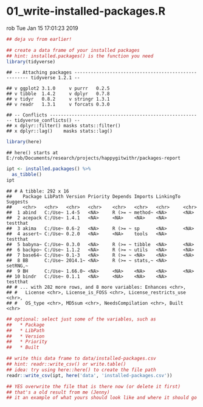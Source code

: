 01\_write-installed-packages.R
================
rob
Tue Jan 15 17:01:23 2019

``` r
## deja vu from earlier!

## create a data frame of your installed packages
## hint: installed.packages() is the function you need
library(tidyverse)
```

    ## -- Attaching packages ----------------------------------------------------- tidyverse 1.2.1 --

    ## v ggplot2 3.1.0     v purrr   0.2.5
    ## v tibble  1.4.2     v dplyr   0.7.8
    ## v tidyr   0.8.2     v stringr 1.3.1
    ## v readr   1.3.1     v forcats 0.3.0

    ## -- Conflicts -------------------------------------------------------- tidyverse_conflicts() --
    ## x dplyr::filter() masks stats::filter()
    ## x dplyr::lag()    masks stats::lag()

``` r
library(here)
```

    ## here() starts at E:/rob/Documents/research/projects/happygitwithr/packages-report

``` r
ipt <- installed.packages() %>%
  as_tibble()
ipt
```

    ## # A tibble: 292 x 16
    ##    Package LibPath Version Priority Depends Imports LinkingTo Suggests
    ##    <chr>   <chr>   <chr>   <chr>    <chr>   <chr>   <chr>     <chr>   
    ##  1 abind   C:/Use~ 1.4-5   <NA>     R (>= ~ method~ <NA>      <NA>    
    ##  2 acepack C:/Use~ 1.4.1   <NA>     <NA>    <NA>    <NA>      testthat
    ##  3 akima   C:/Use~ 0.6-2   <NA>     R (>= ~ sp      <NA>      <NA>    
    ##  4 assert~ C:/Use~ 0.2.0   <NA>     <NA>    tools   <NA>      testthat
    ##  5 babyna~ C:/Use~ 0.3.0   <NA>     R (>= ~ tibble  <NA>      <NA>    
    ##  6 backpo~ C:/Use~ 1.1.2   <NA>     R (>= ~ utils   <NA>      <NA>    
    ##  7 base64~ C:/Use~ 0.1-3   <NA>     R (>= ~ <NA>    <NA>      <NA>    
    ##  8 BB      C:/Use~ 2014.1~ <NA>     R (>= ~ stats,~ <NA>      setRNG,~
    ##  9 BH      C:/Use~ 1.66.0~ <NA>     <NA>    <NA>    <NA>      <NA>    
    ## 10 bindr   C:/Use~ 0.1.1   <NA>     <NA>    <NA>    <NA>      testthat
    ## # ... with 282 more rows, and 8 more variables: Enhances <chr>,
    ## #   License <chr>, License_is_FOSS <chr>, License_restricts_use <chr>,
    ## #   OS_type <chr>, MD5sum <chr>, NeedsCompilation <chr>, Built <chr>

``` r
## optional: select just some of the variables, such as
##   * Package
##   * LibPath
##   * Version
##   * Priority
##   * Built

## write this data frame to data/installed-packages.csv
## hint: readr::write_csv() or write.table()
## idea: try using here::here() to create the file path
readr::write_csv(ipt, here('data', 'installed-packages.csv'))

## YES overwrite the file that is there now (or delete it first)
## that's a old result from me (Jenny)
## it an example of what yours should look like and where it should go
```
